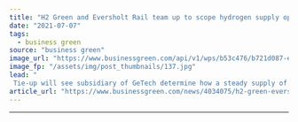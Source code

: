 ```yaml
---
title: "H2 Green and Eversholt Rail team up to scope hydrogen supply opportunities for UK's railways"
date: "2021-07-07"
tags: 
  - business green
source: "business green"
image_url: "https://www.businessgreen.com/api/v1/wps/b53c476/b721d087-e3d0-400d-87ad-8253c45435fb/8/railway-2100353-1280-185x114.jpg"
image_fp: "/assets/img/post_thumbnails/137.jpg"
lead: "
 Tie-up will see subsidiary of GeTech determine how a steady supply of green hydrogen could be delivered to train operators ..."
article_url: "https://www.businessgreen.com/news/4034075/h2-green-eversholt-rail-team-scope-hydrogen-supply-opportunities-uk-railways"
---
```


---
